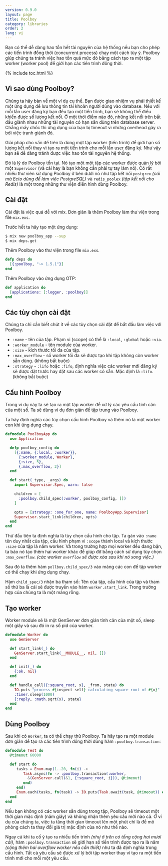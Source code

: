 ```yaml
---
version: 0.9.0
layout: page
title: Poolboy
category: libraries
order: 2
lang: vi
---
```


Bạn có thể dễ dàng hao tổn hết tài nguyên của hệ thống nếu bạn cho phép các tiến trình đồng thời (concurrent process) chạy một cách tùy ý. Poolboy giúp chúng ta tránh việc hao tổn quá mức đó bằng cách tạo ra một tập worker (worker pool) để giới hạn các tiến trình đồng thời.

{% include toc.html %}

## Vì sao dùng Poolboy?

Chúng ta hãy bàn về một ví dụ cụ thể. Bạn được giao nhiệm vụ phải thiết kế một ứng dụng để lưu thông tin tài khoản người dùng vào database. Nếu với mỗi lần user đăng ký bạn đều tạo một tiến trình, bạn sẽ không thể điều khiển được số lượng kết nối. Ở một thời điểm nào đó, những kết nối trên bắt đầu giành nhau những tài nguyên có hạn sẵn dùng trên database server. Chẳng mấy chốc thì ứng dụng của bạn bị timeout vì những overhead gây ra bởi việc tranh giành đó.

Giải pháp cho vấn đề trên là dùng một tập worker (tiến trình) để giới hạn số lượng kết nối thay vì tạo ra một tiến trình cho mỗi lần user đăng ký. Như vậy bạn sẽ dễ dàng tránh được việc hao tổn tài nguyên hệ thống.

Đó là lý do Poolboy tồn tại. Nó tạo một một tập các worker được quản lý bởi một `Supervisor` (và cái hay là bạn không cần phải tự tay làm nó). Có rất nhiều thư viên sử dụng Poolboy ở bên dưới nó như tập kết nối `postgrex` *(cái mà Ecto dùng để làm việc PostgreSQL)* và `redis_poolex` *(tập kết nối cho Redis)* là một trong những thư viện điển hình dùng Poolboy.

## Cài đặt

Cài đặt là việc quá dễ với mix. Đơn giản là thêm Poolboy làm thư viện trong file `mix.exs`.

Trước hết ta hãy tạo một ứng dụng:

```bash
$ mix new poolboy_app --sup
$ mix deps.get
```

Thêm Poolboy vào thư viện trong file `mix.exs`.

```elixir
defp deps do
  [{:poolboy, "~> 1.5.1"}]
end
```

Thêm Poolboy vào ứng dụng OTP:

```elixir
def application do
  [applications: [:logger, :poolboy]]
end
```

## Các tùy chọn cài đặt

Chúng ta chỉ cần biết chút ít về các tùy chọn cài đặt để bắt đầu làm việc với Poolboy.

* `:name` - tên của tập. Phạm vi (scope) có thể là `:local`, `:global` hoặc `:via`.
* `:worker_module` - tên module của worker.
* `:size` - kích thước tối đa của tập.
* `:max_overflow` - số worker tối đa sẽ được tạo khi tập không còn worker sẵn dùng. (không bắt buộc)
* `:strategy` - `:lifo` hoặc `:fifo`, định nghĩa việc các worker mới đăng ký sẽ được đặt trước hay đặt sau các worker có sẵn. Mặc định là `:lifo`. (không bắt buộc)

## Cấu hình Poolboy

Trong ví dụ này ta sẽ tạo ra một tập worker để xử lý các yêu cầu tính căn của một số. Ta sẽ dùng ví dụ đơn giản để tập trung vào Poolboy.

Ta hãy định nghĩa các tùy chọn cấu hình Poolboy và thêm nó là một worker con khi ứng dụng chạy.

```elixir
defmodule PoolboyApp do
  use Application

  defp poolboy_config do
    [{:name, {:local, :worker}},
      {:worker_module, Worker},
      {:size, 5},
      {:max_overflow, 2}]
  end

  def start(_type, _args) do
    import Supervisor.Spec, warn: false

    children = [
      :poolboy.child_spec(:worker, poolboy_config, [])
    ]

    opts = [strategy: :one_for_one, name: PoolboyApp.Supervisor]
    Supervisor.start_link(children, opts)
  end
end
```

Thứ đầu tiên ta định nghĩa là tùy chọn cấu hình cho tập. Ta gán vào `:name` tên duy nhất của tập, cấu hình phạm vi `:scope` thành local và kích thước `:size` của tập là năm worker. Và trong trường hợp mọi worker đều đang bận, ta bảo nó tạo thêm hai worker khác để giúp đỡ bằng cách sử dụng tùy chọn `:max_overflow`. *(các worker `overflow` sẽ được xóa sau khi nó xong việc.)*

Sau đó ta thêm hàm `pollboy.child_spec/3` vào mảng các con để tập worker có thể chạy khi ứng dụng chạy.

Hàm `child_spec/3` nhận ba tham số: Tên của tập, cấu hình của tập và tham số thứ ba là cái sẽ được truyền vào hàm `worker.start_link`. Trong trường hợp của chúng ta là một mảng rỗng.

## Tạo worker
Worker module sẽ là một GenServer đơn giản tính căn của một số, sleep một giây và sau đó in ra số pid của worker.

```elixir
defmodule Worker do
  use GenServer

  def start_link(_) do
    GenServer.start_link(__MODULE__, nil, [])
  end

  def init(_) do
    {:ok, nil}
  end

  def handle_call({:square_root, x}, _from, state) do
    IO.puts "process #{inspect self} calculating square root of #{x}"
    :timer.sleep(1000)
    {:reply, :math.sqrt(x), state}
  end
end
```

## Dùng Poolboy

Sau khi có `Worker`, ta có thể chạy thử Poolboy. Ta hãy tạo ra một module đơn giản để tạo ra các tiến trình đồng thời dùng hàm `:poolboy.transaction`:

```elixir
defmodule Test do
  @timeout 60000

  def start do
     tasks = Enum.map(1..20, fn(i) ->
        Task.async(fn -> :poolboy.transaction(:worker,
          &(GenServer.call(&1, {:square_root, i})), @timeout)
        end)
     end)
     Enum.each(tasks, fn(task) -> IO.puts(Task.await(task, @timeout)) end)
  end
end
```

Nếu bạn không có các worker sẵn dùng trong tập, Poolboy sẽ timeout một thời gian mặc định (năm giây) và không nhận thêm yêu cầu mới nào cả. Ở ví dụ của chúng ta, việc ta tăng thời gian timeout lên một phút chỉ là để mô phỏng cách ta thay đổi giá trị mặc định của nó như thế nào.

Ngay cả khi ta cố ý tạo ra nhiều tiến trình *(như ở trên có tổng cộng hai mươi cái)*, hàm `:poolboy.transaction` sẽ giới hạn số tiến trình được tạo ra là năm *(cộng thêm hai overflow worker nếu cần thiết)* như ta đã định nghĩa trong cấu hình. Tất cả yêu cầu sẽ được xử lý bởi tập worker thay vì tạo ra một tiến trình mới cho mỗi một yêu cầu.
